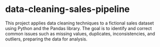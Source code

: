 # data-cleaning-sales-pipeline
This project applies data cleaning techniques to a fictional sales dataset using Python and the Pandas library. The goal is to identify and correct common issues such as missing values, duplicates, inconsistencies, and outliers, preparing the data for analysis.
